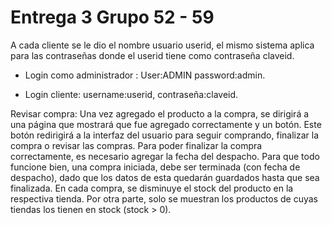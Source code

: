 # Entrega 3 Grupo 52 - 59


A cada cliente se le dio el nombre usuario userid, el mismo sistema aplica para las contraseñas donde el userid tiene como contraseña claveid.


- Login como administrador : User:ADMIN password:admin.


- Login cliente: username:userid, contraseña:claveid.

Revisar compra:
Una vez agregado el producto a la compra, se dirigirá a una página que mostrará que fue agregado correctamente y un botón. Este botón redirigirá a la interfaz del usuario para seguir comprando, finalizar la compra o revisar las compras. Para poder finalizar la compra correctamente, es necesario agregar la fecha del despacho. 
Para que todo funcione bien, una compra iniciada, debe ser terminada (con fecha de despacho), dado que los datos de esta quedarán guardados hasta que sea finalizada.
En cada compra, se disminuye el stock del producto en la respectiva tienda. Por otra parte, solo se muestran los productos de cuyas tiendas los tienen en stock (stock > 0).


